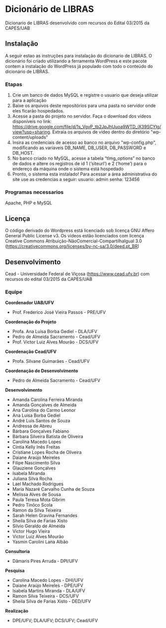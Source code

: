 # Dicionário de LIBRAS
Dicionario de LIBRAS desenvolvido com recursos do Edital 03/2015 da CAPES/UAB

## Instalação
A seguir estao as instruções para instalação do dicionario de LIBRAS. O dicionário foi criado utilizando a ferramenta WordPress e este pacote contem a instalação do WordPress já populado com todo o conteúdo do dicionário de LIBRAS. 

### Etapas
1. Crie um banco de dados MySQL e registre o usuario que deseja utilizar para a aplicação
2. Baixe os arquivos deste repositórios para uma pasta no servidor onde eles ficarão hospedados. 
3. Acesse a pasta do projeto no servidor. Faça o download dos vídeos disponíveis no link: https://drive.google.com/file/d/1s_VgvP_tb2JpJhUuoa9WTD_iX39SCYlg/view?usp=sharing. Extraia os arquivos de vídeo dentro do diretório "wp-content/uploads"
4. Insira as credenciais de acesso ao banco no arquivo "wp-config.php", modificando as variaveis DB_NAME, DB_USER, DB_PASSWORD e DB_HOST.
5. No banco criado no MySQL, acesse a tabela “tlmg_options” no banco de dados e altere os registros de id 1 (‘siteurl’) e 2 (‘home’) para o endereço da máquina onde o sistema está hospedado
6. Pronto, o sistema esta instalado! Para acessar a área administrativa do site use as credencias a seguir:
  usuario: admin
  senha: 123456

### Programas necessarios
Apache, PHP e MySQL

## Licença
O código derivado do Wordpress está licenciado sob licença GNU Affero General Public License v3. Os vídeos estão licenciados com licença Creative Commons Atribuição-NãoComercial-CompartilhaIgual 3.0 (https://creativecommons.org/licenses/by-nc-sa/3.0/deed.pt_BR)

## Desenvolvimento
Cead - Universidade Federal de Viçosa (https://www.cead.ufv.br) com recursos do edital 03/2015 da CAPES/UAB

### Equipe

**Coordenador UAB/UFV**
-  Prof. Frederico José Vieira Passos - PRE/UFV

**Coordenação do Projeto**
-  Profa. Ana Luisa Borba Gediel - DLA/UFV
-  Pedro de Almeida Sacramento - Cead/UFV
-  Prof. Victor Luiz Alves Mourão - DCS/UFV

**Coordenação Cead/UFV**
- Profa. Silvane Guimarães - Cead/UFV

**Coordenação de Desenvolvimento**
- Pedro de Almeida Sacramento - Cead/UFV

**Desenvolvimento**
- Amanda Carolina Ferreira Miranda
- Amanda Gonçalves de Almeida 
- Ana Carolina do Carmo Leonor
- Ana Luisa Borba Gediel
- André Luis Santos de Souza 
- Andressa de Abreu
- Bárbara Gonçalves Fabiano 
- Bárbara Silveira Batista de Oliveira
- Carolina Macedo Lopes 
- Cíntia Kelly Inês Freitas
- Cristiane Lopes Rocha de Oliveira 
- Daiane Araújo Meireles 
- Filipe Nascimento Silva
- Glauziene Gonçalves
- Isabela Miranda
- Juliana Silva Rocha 
- Lael Machado Rodrigues
- Maria Nazaré Carvalho Cunha de Souza 
- Melissa Alves de Sousa
- Paula Teresa Mota Gibrim 
- Pedro Tinôco Scola
- Ramon da Silva Teixeira
- Sarah Helen Gravina Fernandes
- Sheila Silva de Farias Xisto 
- Silvio Geraldo de Almeida
- Victor Hugo Vieira 
- Victor Luiz Alves Mourão 
- Yasmin Carolini Lana Albão

**Consultoria**
- Dâmaris Pires Arruda - DPI/UFV

**Pesquisa**
- Carolina Macedo Lopes - DHI/UFV
- Daiane Araújo Meireles - DPE/UFV
- Isabela Martins Miranda - DLA/UFV
- Ramon Silva Teixeira - DCS/UFV
- Sheila Silva de Farias Xisto - DED/UFV

**Realização**
- DPE/UFV; DLA/UFV; DCS/UFV; Cead/UFV
